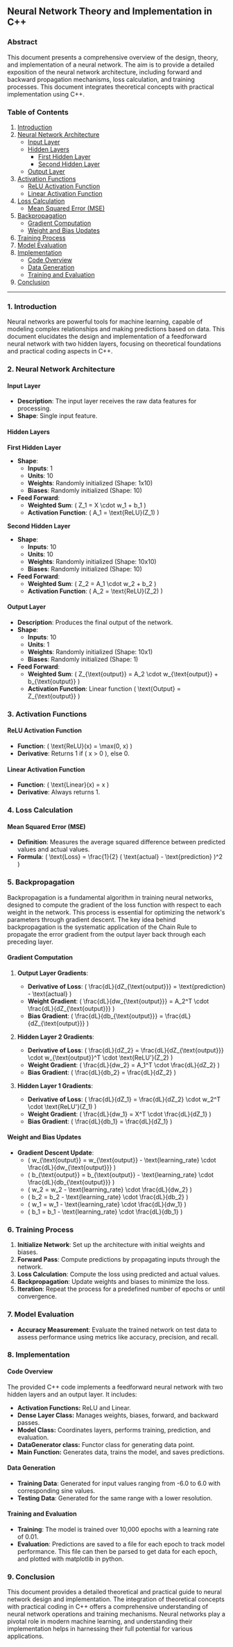 ## Neural Network Theory and Implementation in C++


### Abstract

This document presents a comprehensive overview of the design, theory, and implementation of a neural network. The aim is to provide a detailed exposition of the neural network architecture, including forward and backward propagation mechanisms, loss calculation, and training processes. This document integrates theoretical concepts with practical implementation using C++.

### Table of Contents

1. [Introduction](#introduction)
2. [Neural Network Architecture](#neural-network-architecture)
    - [Input Layer](#input-layer)
    - [Hidden Layers](#hidden-layers)
        - [First Hidden Layer](#first-hidden-layer)
        - [Second Hidden Layer](#second-hidden-layer)
    - [Output Layer](#output-layer)
3. [Activation Functions](#activation-functions)
    - [ReLU Activation Function](#relu-activation-function)
    - [Linear Activation Function](#linear-activation-function)
4. [Loss Calculation](#loss-calculation)
    - [Mean Squared Error (MSE)](#mean-squared-error-mse)
5. [Backpropagation](#backpropagation)
    - [Gradient Computation](#gradient-computation)
    - [Weight and Bias Updates](#weight-and-bias-updates)
6. [Training Process](#training-process)
7. [Model Evaluation](#model-evaluation)
8. [Implementation](#implementation)
    - [Code Overview](#code-overview)
    - [Data Generation](#data-generation)
    - [Training and Evaluation](#training-and-evaluation)
9. [Conclusion](#conclusion)

---

### 1. Introduction

Neural networks are powerful tools for machine learning, capable of modeling complex relationships and making predictions based on data. This document elucidates the design and implementation of a feedforward neural network with two hidden layers, focusing on theoretical foundations and practical coding aspects in C++.

### 2. Neural Network Architecture

#### Input Layer

- **Description**: The input layer receives the raw data features for processing.
- **Shape**: Single input feature.

#### Hidden Layers

**First Hidden Layer**

- **Shape**:
  - **Inputs**: 1
  - **Units**: 10
  - **Weights**: Randomly initialized (Shape: 1x10)
  - **Biases**: Randomly initialized (Shape: 10)
- **Feed Forward**:
  - **Weighted Sum**: \( Z_1 = X \cdot w_1 + b_1 \)
  - **Activation Function**: \( A_1 = \text{ReLU}(Z_1) \)

**Second Hidden Layer**

- **Shape**:
  - **Inputs**: 10
  - **Units**: 10
  - **Weights**: Randomly initialized (Shape: 10x10)
  - **Biases**: Randomly initialized (Shape: 10)
- **Feed Forward**:
  - **Weighted Sum**: \( Z_2 = A_1 \cdot w_2 + b_2 \)
  - **Activation Function**: \( A_2 = \text{ReLU}(Z_2) \)

#### Output Layer

- **Description**: Produces the final output of the network.
- **Shape**:
  - **Inputs**: 10
  - **Units**: 1
  - **Weights**: Randomly initialized (Shape: 10x1)
  - **Biases**: Randomly initialized (Shape: 1)
- **Feed Forward**:
  - **Weighted Sum**: \( Z_{\text{output}} = A_2 \cdot w_{\text{output}} + b_{\text{output}} \)
  - **Activation Function**: Linear function \( \text{Output} = Z_{\text{output}} \)

### 3. Activation Functions

#### ReLU Activation Function

- **Function**: \( \text{ReLU}(x) = \max(0, x) \)
- **Derivative**: Returns 1 if \( x > 0 \), else 0.

#### Linear Activation Function

- **Function**: \( \text{Linear}(x) = x \)
- **Derivative**: Always returns 1.

### 4. Loss Calculation

#### Mean Squared Error (MSE)

- **Definition**: Measures the average squared difference between predicted values and actual values.
- **Formula**: \( \text{Loss} = \frac{1}{2} ( \text{actual} - \text{prediction} )^2 \)

### 5. Backpropagation

Backpropagation is a fundamental algorithm in training neural networks, designed to compute the gradient of the loss function with respect to each weight in the network. This process is essential for optimizing the network's parameters through gradient descent. The key idea behind backpropagation is the systematic application of the Chain Rule to propagate the error gradient from the output layer back through each preceding layer.

#### Gradient Computation

1. **Output Layer Gradients**:
   - **Derivative of Loss**: \( \frac{dL}{dZ_{\text{output}}} = \text{prediction} - \text{actual} \)
   - **Weight Gradient**: \( \frac{dL}{dw_{\text{output}}} = A_2^T \cdot \frac{dL}{dZ_{\text{output}}} \)
   - **Bias Gradient**: \( \frac{dL}{db_{\text{output}}} = \frac{dL}{dZ_{\text{output}}} \)

2. **Hidden Layer 2 Gradients**:
   - **Derivative of Loss**: \( \frac{dL}{dZ_2} = \frac{dL}{dZ_{\text{output}}} \cdot w_{\text{output}}^T \cdot \text{ReLU'}(Z_2) \)
   - **Weight Gradient**: \( \frac{dL}{dw_2} = A_1^T \cdot \frac{dL}{dZ_2} \)
   - **Bias Gradient**: \( \frac{dL}{db_2} = \frac{dL}{dZ_2} \)

3. **Hidden Layer 1 Gradients**:
   - **Derivative of Loss**: \( \frac{dL}{dZ_1} = \frac{dL}{dZ_2} \cdot w_2^T \cdot \text{ReLU'}(Z_1) \)
   - **Weight Gradient**: \( \frac{dL}{dw_1} = X^T \cdot \frac{dL}{dZ_1} \)
   - **Bias Gradient**: \( \frac{dL}{db_1} = \frac{dL}{dZ_1} \)

#### Weight and Bias Updates

- **Gradient Descent Update**:
  - \( w_{\text{output}} = w_{\text{output}} - \text{learning\_rate} \cdot \frac{dL}{dw_{\text{output}}} \)
  - \( b_{\text{output}} = b_{\text{output}} - \text{learning\_rate} \cdot \frac{dL}{db_{\text{output}}} \)
  - \( w_2 = w_2 - \text{learning\_rate} \cdot \frac{dL}{dw_2} \)
  - \( b_2 = b_2 - \text{learning\_rate} \cdot \frac{dL}{db_2} \)
  - \( w_1 = w_1 - \text{learning\_rate} \cdot \frac{dL}{dw_1} \)
  - \( b_1 = b_1 - \text{learning\_rate} \cdot \frac{dL}{db_1} \)

### 6. Training Process

1. **Initialize Network**: Set up the architecture with initial weights and biases.
2. **Forward Pass**: Compute predictions by propagating inputs through the network.
3. **Loss Calculation**: Compute the loss using predicted and actual values.
4. **Backpropagation**: Update weights and biases to minimize the loss.
5. **Iteration**: Repeat the process for a predefined number of epochs or until convergence.

### 7. Model Evaluation

- **Accuracy Measurement**: Evaluate the trained network on test data to assess performance using metrics like accuracy, precision, and recall.


### 8. Implementation

#### Code Overview

The provided C++ code implements a feedforward neural network with two hidden layers and an output layer. It includes:

- **Activation Functions:** ReLU and Linear.
- **Dense Layer Class:** Manages weights, biases, forward, and backward passes.
- **Model Class:** Coordinates layers, performs training, prediction, and evaluation.
- **DataGenerator class:** Functor class for generating data point.
- **Main Function:** Generates data, trains the model, and saves predictions.

#### Data Generation

- **Training Data**: Generated for input values ranging from -6.0 to 6.0 with corresponding sine values.
- **Testing Data**: Generated for the same range with a lower resolution.


#### Training and Evaluation

- **Training**: The model is trained over 10,000 epochs with a learning rate of 0.01.
- **Evaluation**: Predictions are saved to a file for each epoch to track model performance. This file can then be parsed to get data for each epoch, and plotted with matplotlib in python.

### 9. Conclusion

This document provides a detailed theoretical and practical guide to neural network design and implementation. The integration of theoretical concepts with practical coding in C++ offers a comprehensive understanding of neural network operations and training mechanisms. Neural networks play a pivotal role in modern machine learning, and understanding their implementation helps in harnessing their full potential for various applications.
